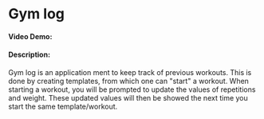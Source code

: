 # Gym log
#### Video Demo:  <URL HERE>
#### Description:
Gym log is an application ment to keep track of previous workouts.
This is done by creating templates, from which one can "start" a workout.
When starting a workout, you will be prompted to update the values of repetitions and weight.
These updated values will then be showed the next time you start the same template/workout.
